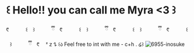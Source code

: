 # ꒰ Hello!! you can call me Myra <3 ꒱

  ᱖  ⠀ ⠀ ꒰ ⠀꒱  ⠀ ⠀ ྀི ᱖  ⠀ ⠀ ꒰ ⠀꒱  ⠀ ⠀ ྀི ᱖  ⠀ ⠀ ꒰ ⠀꒱  ⠀ ⠀ ྀི ᱖  ⠀ ⠀ ꒰ ⠀꒱  ⠀ ⠀ ྀི ᱖ 
 ᶻ 𝗓 𐰁 ꒰ა Feel free to int with me - c+h . ໒꒱
![6955-inosuke](https://github.com/user-attachments/assets/06fd4b0c-658b-4cc6-9c61-fc7f59a1d78b)
